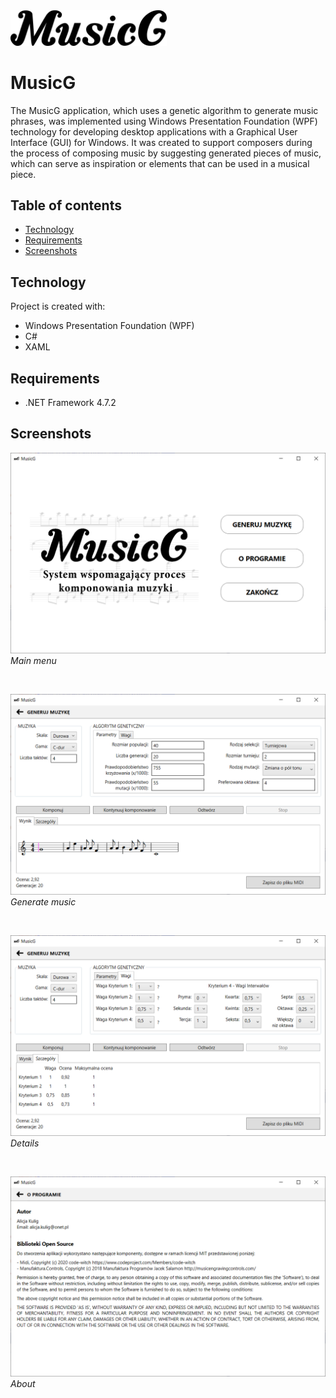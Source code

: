 <img src="./Screenshots/logo.png" width="250" alt="Logo">

# MusicG
The MusicG application, which uses a genetic algorithm to generate music phrases, was implemented using Windows Presentation Foundation (WPF) technology for developing desktop applications with a Graphical User Interface (GUI) for Windows. It was created to support composers during the process of composing music by suggesting generated pieces of music, which can serve as inspiration or elements that can be used in a musical piece.

## Table of contents
* [Technology](#technology)
* [Requirements](#requirements)
* [Screenshots](#screenshots)


## Technology
Project is created with:
* Windows Presentation Foundation (WPF)
* C#
* XAML


## Requirements 
* .NET Framework 4.7.2


## Screenshots
<p>
    <img src="./Screenshots/menu.png" alt="Main menu">
    <em>Main menu</em>
</p>
</br>
<p>
    <img src="./Screenshots/generate.png" alt="Generate music">
    <em>Generate music</em>
</p>
</br>
<p>
    <img src="./Screenshots/details.png" alt="Details">
    <em>Details</em>
</p>
</br>
<p>
    <img src="./Screenshots/about.png" alt="About">
    <em>About</em>
</p>
